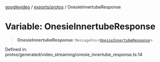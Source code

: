 [googlevideo](../../../README.md) / [exports/protos](../README.md) / OnesieInnertubeResponse

# Variable: OnesieInnertubeResponse

> **OnesieInnertubeResponse**: `MessageFns`\<[`OnesieInnertubeResponse`](../interfaces/OnesieInnertubeResponse.md)\>

Defined in: protos/generated/video\_streaming/onesie\_innertube\_response.ts:14
